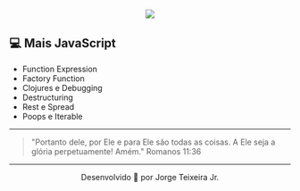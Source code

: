 <h1 align="center">

<img src="https://ik.imagekit.io/wok5lamr2n/Opera_Instant_neo_2020-06-17_163803_www.origamid.com_S3rlnfR03.png">

</h1>

## 💻 Mais JavaScript

- Function Expression
- Factory Function
- Clojures e Debugging
- Destructuring
- Rest e Spread
- Poops e Iterable

---

> "Portanto dele, por Ele e para Ele são todas as coisas. A Ele seja a glória perpetuamente! Amém."
> Romanos 11:36

---

<p align="center">Desenvolvido 🚀 por Jorge Teixeira Jr.</p>
